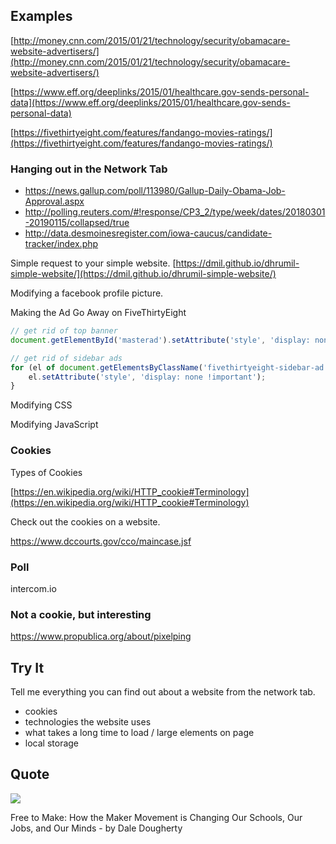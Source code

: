 
## Examples

[http://money.cnn.com/2015/01/21/technology/security/obamacare-website-advertisers/](http://money.cnn.com/2015/01/21/technology/security/obamacare-website-advertisers/)

[https://www.eff.org/deeplinks/2015/01/healthcare.gov-sends-personal-data](https://www.eff.org/deeplinks/2015/01/healthcare.gov-sends-personal-data)

[https://fivethirtyeight.com/features/fandango-movies-ratings/](https://fivethirtyeight.com/features/fandango-movies-ratings/)

### Hanging out in the Network Tab

- https://news.gallup.com/poll/113980/Gallup-Daily-Obama-Job-Approval.aspx
- http://polling.reuters.com/#!response/CP3_2/type/week/dates/20180301-20190115/collapsed/true
- http://data.desmoinesregister.com/iowa-caucus/candidate-tracker/index.php

<!--
Gallup

Data in SVG:
https://news.gallup.com/viz/v1/xml/ad26ce43-218c-4a42-82de-ce878fa6d119/POLLFLEXCHARTVIZ/OBAMAJOBAPPR113980.aspx

Data in HTML:
<table id="tabulardata" class="mobile">
<thead>
<tr><th class="col-text">Date(s)</th><th>% Approve</th><th>% Disapprove</th></tr>
</thead>
<tbody>
<tr><td class="col-text">01/17-19/2017</td><td>59%</td><td>37%</td></tr>
<tr><td class="col-text">01/15-18/2017</td><td>58%</td><td>38%</td></tr>
<tr><td class="col-text">01/14-17/2017</td><td>57%</td><td>39%</td></tr>
<tr><td class="col-text">01/13-15/2017</td><td>57%</td><td>38%</td></tr>
<tr><td class="col-text">01/12-14/2017</td><td>57%</td><td>39%</td></tr>
<tr><td class="col-text">01/11-13/2017</td><td>58%</td><td>37%</td></tr>
<tr><td class="col-text">01/10-12/2017</td><td>57%</td><td>40%</td></tr>
<tr><td class="col-text">01/9-11/2017</td><td>57%</td><td>40%</td></tr>
<tr><td class="col-text">01/8-10/2017</td><td>55%</td><td>42%</td></tr>
<tr><td class="col-text">01/7-9/2017</td><td>56%</td><td>40%</td></tr>
</tbody></table>

Reuters
http://polling.reuters.com/api/1.4/polling/json/mean?dimension=CP3_2&daterange=20180301-20190116&compress-responses=1&account=trpoll&auth=1eeb6846e5f8be86

Des Moines Register

http://data.desmoinesregister.com/iowa-caucus/candidate-tracker/data/visits_all.json?cb=1547625985504
-->

Simple request to your simple website.
[https://dmil.github.io/dhrumil-simple-website/](https://dmil.github.io/dhrumil-simple-website/)

Modifying a facebook profile picture.

Making the Ad Go Away on FiveThirtyEight

```javascript
// get rid of top banner
document.getElementById('masterad').setAttribute('style', 'display: none !important');

// get rid of sidebar ads
for (el of document.getElementsByClassName('fivethirtyeight-sidebar-ad')) {
    el.setAttribute('style', 'display: none !important');
}
```

Modifying CSS

Modifying JavaScript


### Cookies

Types of Cookies

[https://en.wikipedia.org/wiki/HTTP_cookie#Terminology](https://en.wikipedia.org/wiki/HTTP_cookie#Terminology)

Check out the cookies on a website.

https://www.dccourts.gov/cco/maincase.jsf

### Poll
intercom.io

### Not a cookie, but interesting
https://www.propublica.org/about/pixelping

## Try It

Tell me everything you can find out about a website from the network tab.

- cookies
- technologies the website uses
- what takes a long time to load / large elements on page
- local storage

## Quote

![](https://www.evernote.com/shard/s150/sh/ea7383a1-438d-4fba-8706-cd21af484ac6/56e394f2b6f72325/res/300ce791-5f8f-4ec9-b0ad-44b5f4957365/skitch.png?resizeSmall&width=832)

Free to Make: How the Maker Movement is Changing Our Schools, Our Jobs, and Our Minds - by Dale Dougherty

